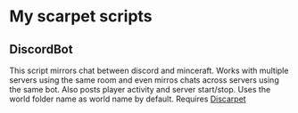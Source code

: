 # My scarpet scripts

## DiscordBot
This script mirrors chat between discord and minceraft. Works with multiple servers using the same room and even mirros chats across servers using the same bot. Also posts player activity and server start/stop. Uses the world folder name as world name by default. Requires [Discarpet](https://github.com/replaceitem/carpet-discarpet)
